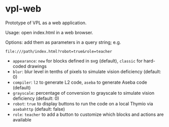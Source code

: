 # vpl-web

Prototype of VPL as a web application.

Usage: open index.html in a web browser.

Options: add them as parameters in a query string; e.g.

```
file:///path/index.html?robot=true&role=teacher
```

* ```appearance```: ```new``` for blocks defined in svg (default), ```classic``` for hard-coded drawings
* ```blur```: blur level in tenths of pixels to simulate vision deficiency (default: 0)
* ```compiler```: ```l2``` to generate L2 code, ```aseba``` to generate Aseba code (default)
* ```grayscale```: percentage of conversion to grayscale to simulate vision deficiency (default: 0)
* ```robot```: ```true``` to display buttons to run the code on a local Thymio via ```asebahttp``` (default: false)
* ```role```: ```teacher``` to add a button to customize which blocks and actions are available
